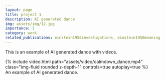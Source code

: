 ```yaml
---
layout: page
title: project 1
description: AI generated dance
img: assets/img/12.jpg
importance: 1
category: work
related_publications: einstein1956investigations, einstein1950meaning
---
```


This is an example of AI generated dance with videos.

<div class="row mt-3">
    <div class="col-sm mt-3 mt-md-0">
        {% include video.html path="assets/video/calmdown_dance.mp4" class="img-fluid rounded z-depth-1" controls=true autoplay=true %}
    </div>
</div>
<div class="caption">
    An example of AI generated dance.
</div>
